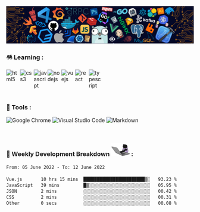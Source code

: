 <img src="./assets/img/header.png" />

### 🪅 Learning :

<p>
  <img alt="html5" align="left" src="https://cdn.jsdelivr.net/gh/devicons/devicon/icons/html5/html5-original.svg" width="37" />
  <img alt="css3" align="left" src="https://cdn.jsdelivr.net/gh/devicons/devicon/icons/css3/css3-original.svg" width="37" />
  <img alt="javascript" align="left" src="https://cdn.jsdelivr.net/gh/devicons/devicon/icons/javascript/javascript-original.svg" width="37" />
  <img alt="nodejs" align="left" src="https://cdn.jsdelivr.net/gh/devicons/devicon/icons/nodejs/nodejs-original.svg" width="37" />
  <img alt="vuejs" align="left" src="https://cdn.jsdelivr.net/gh/devicons/devicon/icons/vuejs/vuejs-original.svg" width="37" />
  <img alt="react" align="left" src="https://cdn.jsdelivr.net/gh/devicons/devicon/icons/react/react-original.svg" width="37" />
  <img alt="typescript" align="left" src="https://cdn.jsdelivr.net/gh/devicons/devicon/icons/typescript/typescript-original.svg" width="37" />        
</p>
  
<br />
<br />
<br />
<br />

### 🔖 Tools :

<p>
  <img alt="Google Chrome" src="https://img.shields.io/badge/Google Chrome-4285F4?&style=flat&logo=Google Chrome&logoColor=white" height="23" />
  <img alt="Visual Studio Code" src="https://img.shields.io/badge/Visual Studio Code-007ACC?&style=flat&logo=Visual Studio Code&logoColor=white" height="23" />
  <img alt="Markdown"  src="https://img.shields.io/badge/Markdown-000000?&style=flat&logo=Markdown&logoColor=white" height="23" />
</p>

<br />

### 🌠 Weekly Development Breakdown <img alt="header" src="./assets/img/coding.gif" width=50 /> :

<!--START_SECTION:waka-->

```text
From: 05 June 2022 - To: 12 June 2022

Vue.js       10 hrs 15 mins  ███████████████████████▒░   93.23 %
JavaScript   39 mins         █▒░░░░░░░░░░░░░░░░░░░░░░░   05.95 %
JSON         2 mins          ░░░░░░░░░░░░░░░░░░░░░░░░░   00.42 %
CSS          2 mins          ░░░░░░░░░░░░░░░░░░░░░░░░░   00.31 %
Other        0 secs          ░░░░░░░░░░░░░░░░░░░░░░░░░   00.08 %
```

<!--END_SECTION:waka-->

<!-- ### 🎮 Snake Eating My Contribution Graph :

![github contribution grid snake animation](https://raw.githubusercontent.com/Turing-bot/Turing-bot/output/github-contribution-grid-snake-dark.svg#gh-dark-mode-only)
![github contribution grid snake animation](https://raw.githubusercontent.com/Turing-bot/Turing-bot/output/github-contribution-grid-snake.svg#gh-light-mode-only) -->
